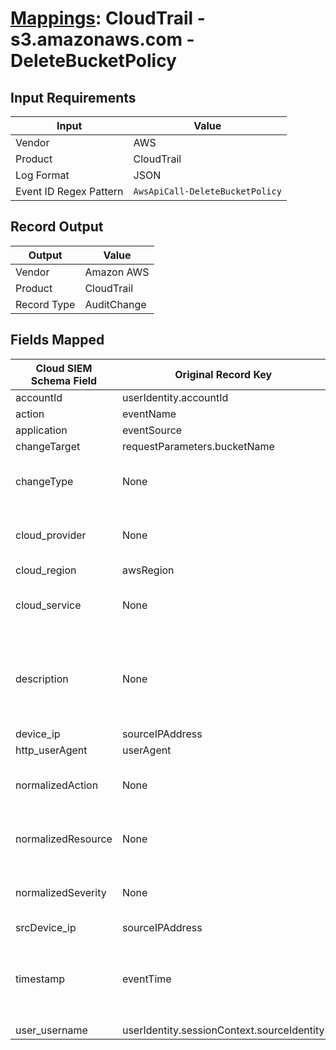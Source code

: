 # [Mappings](README.md): CloudTrail - s3.amazonaws.com - DeleteBucketPolicy

## Input Requirements

|Input|Value|
|-----|-----|
|Vendor|AWS|
|Product|CloudTrail|
|Log Format|JSON|
|Event ID Regex Pattern|`AwsApiCall-DeleteBucketPolicy`|

## Record Output

|Output|Value|
|------|-----|
|Vendor|Amazon AWS|
|Product|CloudTrail|
|Record Type|AuditChange|

## Fields Mapped

|Cloud SIEM Schema Field|Original Record Key|Notes|
|-----------------------|-------------------|-----|
|accountId|userIdentity.accountId||
|action|eventName||
|application|eventSource||
|changeTarget|requestParameters.bucketName||
|changeType|None|The static text `delete` is populated in this schema field.|
|cloud_provider|None|The static text `AWS` is populated in this schema field.|
|cloud_region|awsRegion||
|cloud_service|None|The static text `S3` is populated in this schema field.|
|description|None|The static text `A request was made to delete a bucket policy from an S3 bucket` is populated in this schema field.|
|device_ip|sourceIPAddress||
|http_userAgent|userAgent||
|normalizedAction|None|The static text `delete` is populated in this schema field.|
|normalizedResource|None|The static text `bucket` is populated in this schema field.|
|normalizedSeverity|None|The static text `3` is populated in this schema field.|
|srcDevice_ip|sourceIPAddress||
|timestamp|eventTime|We expect the orginal record value of `eventTime` is in the format `yyyy-MM-dd'T'HH:mm:ss'Z'`|
|user_username|userIdentity.sessionContext.sourceIdentity||

